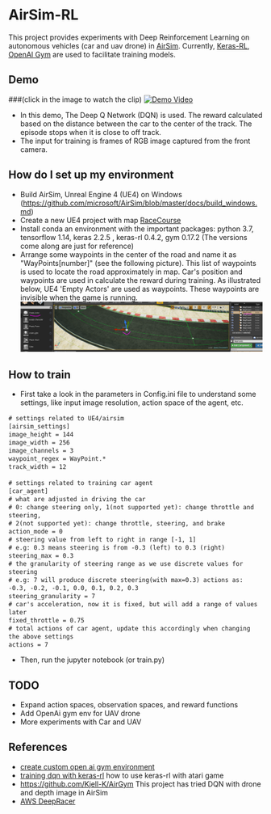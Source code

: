 # AirSim-RL
This project provides experiments with Deep Reinforcement Learning on autonomous vehicles (car and uav drone) in [AirSim](https://github.com/microsoft/AirSim). Currently, [Keras-RL](https://github.com/keras-rl/keras-rl), [OpenAI Gym](https://gym.openai.com/) are used to facilitate training models.

## Demo 
###(click in the image to watch the clip)
[![Demo Video](http://img.youtube.com/vi/oiGjnpcPB_8/0.jpg)](https://youtu.be/oiGjnpcPB_8)
* In this demo, The Deep Q Network (DQN) is used. The reward calculated based on the distance between the car to the center of the track. The episode stops when it is close to off track.
* The input for training is frames of RGB image captured from the front camera. 

## How do I set up my environment
* Build AirSim, Unreal Engine 4 (UE4) on Windows (https://github.com/microsoft/AirSim/blob/master/docs/build_windows.md)
* Create a new UE4 project with map [RaceCourse](https://github.com/microsoft/AirSim/wiki/build_FSTDriverless_windows)
* Install conda an environment with the important packages: python 3.7, tensorflow 1.14, keras 2.2.5 , keras-rl 0.4.2, gym 0.17.2 (The versions come along are just for reference)
* Arrange some waypoints in the center of the road and name it as "WayPoints[number]" (see the following picture). This list of waypoints is used to locate the road approximately in map. Car's position and waypoints are used in calculate the reward during training. As illustrated below, UE4 'Empty Actors' are used as waypoints. These waypoints are invisible when the game is running.
![waypoints](images/waypoint_actor.png)

## How to train
* First take a look in the parameters in Config.ini file to understand some settings, like input image resolution, action space of the agent, etc.
```
# settings related to UE4/airsim 
[airsim_settings] 
image_height = 144
image_width = 256
image_channels = 3
waypoint_regex = WayPoint.*
track_width = 12 

# settings related to training car agent
[car_agent]
# what are adjusted in driving the car
# 0: change steering only, 1(not supported yet): change throttle and steering,
# 2(not supported yet): change throttle, steering, and brake
action_mode = 0 
# steering value from left to right in range [-1, 1] 
# e.g: 0.3 means steering is from -0.3 (left) to 0.3 (right)
steering_max = 0.3
# the granularity of steering range as we use discrete values for steering
# e.g: 7 will produce discrete steering(with max=0.3) actions as: -0.3, -0.2, -0.1, 0.0, 0.1, 0.2, 0.3
steering_granularity = 7 
# car's acceleration, now it is fixed, but will add a range of values later 
fixed_throttle = 0.75 
# total actions of car agent, update this accordingly when changing the above settings
actions = 7 
```
* Then, run the jupyter notebook (or train.py)

## TODO
* Expand action spaces, observation spaces, and reward functions
* Add OpenAi gym env for UAV drone
* More experiments with Car and UAV

## References
* [create custom open ai gym environment](https://stable-baselines.readthedocs.io/en/master/guide/custom_env.html)
* [training dqn with keras-rl](https://github.com/keras-rl/keras-rl/blob/master/examples/dqn_atari.py) how to use keras-rl with atari game
* https://github.com/Kjell-K/AirGym This project has tried DQN with drone and depth image in AirSim
* [AWS DeepRacer](https://docs.aws.amazon.com/deepracer/latest/developerguide/what-is-deepracer.html)
